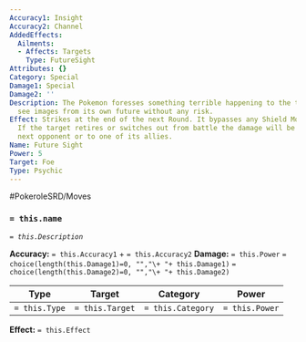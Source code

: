 ```yaml
---
Accuracy1: Insight
Accuracy2: Channel
AddedEffects:
  Ailments:
  - Affects: Targets
    Type: FutureSight
Attributes: {}
Category: Special
Damage1: Special
Damage2: ''
Description: The Pokemon foresses something terrible happening to the target. It may
  see images from its own future without any risk.
Effect: Strikes at the end of the next Round. It bypasses any Shield Move and cover.
  If the target retires or switches out from battle the damage will be dealt to the
  next opponent or to one of its allies.
Name: Future Sight
Power: 5
Target: Foe
Type: Psychic
---
```


#PokeroleSRD/Moves

### `= this.name` 
*`= this.Description`*

**Accuracy:** `= this.Accuracy1` + `= this.Accuracy2`
**Damage:** `= this.Power` `= choice(length(this.Damage1)=0, "","\+ "+ this.Damage1)` `= choice(length(this.Damage2)=0, "","\+ "+ this.Damage2)`

| Type          | Target          | Category          | Power          |
| ------------- | --------------- | ----------------  | -------------- |
| `= this.Type` | `= this.Target` | `= this.Category` | `= this.Power` | 

**Effect:** `= this.Effect`